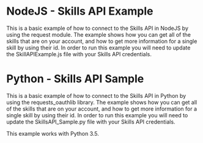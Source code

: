 # NodeJS - Skills API Example
This is a basic example of how to connect to the Skills API in NodeJS by using the request module. The example shows how you can get all of the skills that are on your account, and how to get more information for a single skill by using their id. In order to run this example you will need to update the SkillAPIExample.js file with your Skills API credentials.

# Python - Skills API Sample
This is a basic example of how to connect to the Skills API in Python by using the requests_oauthlib library. The example shows how you can get all of the skills that are on your account, and how to get more information for a single skill by using their id. In order to run this example you will need to update the SkillsAPI_Sample.py file with your Skills API credentials.

This example works with Python 3.5. 